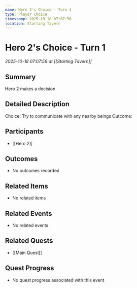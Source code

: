 ```yaml
---
name: Hero 2's Choice - Turn 1
type: Player Choice
timestamp: 2025-10-18 07:07:56
location: Starting Tavern
---
```


# Hero 2's Choice - Turn 1

*2025-10-18 07:07:56 at [[Starting Tavern]]*

## Summary
Hero 2 makes a decision

## Detailed Description
Choice: Try to communicate with any nearby beings
Outcome: 

## Participants
- [[Hero 2]]

## Outcomes
- No outcomes recorded

## Related Items
- No related items

## Related Events
- No related events

## Related Quests
- [[Main Quest]]

## Quest Progress
- No quest progress associated with this event
